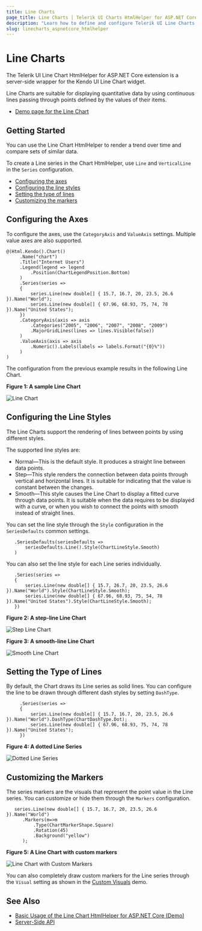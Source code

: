 ```yaml
---
title: Line Charts
page_title: Line Charts | Telerik UI Charts HtmlHelper for ASP.NET Core
description: "Learn how to define and configure Telerik UI Line Charts."
slug: linecharts_aspnetcore_htmlhelper
---
```


# Line Charts

The Telerik UI Line Chart HtmlHelper for ASP.NET Core extension is a server-side wrapper for the Kendo UI Line Chart widget.

Line Charts are suitable for displaying quantitative data by using continuous lines passing through points defined by the values of their items.

* [Demo page for the Line Chart](https://demos.telerik.com/aspnet-core/line-charts/index)

## Getting Started

You can use the Line Chart HtmlHelper to render a trend over time and compare sets of similar data.

To create a Line series in the Chart HtmlHelper, use `Line` and `VerticalLine` in the `Series` configuration.

* [Configuring the axes](#configuring-the-axes)
* [Configuring the line styles](#configuring-the-line-styles)
* [Setting the type of lines](#setting-the-type-of-lines)
* [Customizing the markers](#customizing-the-markers)

## Configuring the Axes

To configure the axes, use the `CategoryAxis` and `ValueAxis` settings. Multiple value axes are also supported.

    @(Html.Kendo().Chart()
         .Name("chart")
         .Title("Internet Users")
         .Legend(legend => legend
             .Position(ChartLegendPosition.Bottom)
         )
         .Series(series =>
         {
             series.Line(new double[] { 15.7, 16.7, 20, 23.5, 26.6 }).Name("World");
             series.Line(new double[] { 67.96, 68.93, 75, 74, 78 }).Name("United States");
         })
         .CategoryAxis(axis => axis
             .Categories("2005", "2006", "2007", "2008", "2009")
             .MajorGridLines(lines => lines.Visible(false))
         )
         .ValueAxis(axis => axis
             .Numeric().Labels(labels => labels.Format("{0}%"))
         )
    )

The configuration from the previous example results in the following Line Chart.

**Figure 1: A sample Line Chart**

![Line Chart](images/chart-line.png)

## Configuring the Line Styles

The Line Charts support the rendering of lines between points by using different styles.

The supported line styles are:

* Normal&mdash;This is the default style. It produces a straight line between data points.
* Step&mdash;This style renders the connection between data points through vertical and horizontal lines. It is suitable for indicating that the value is constant between the changes.
* Smooth&mdash;This style causes the Line Chart to display a fitted curve through data points. It is suitable when the data requires to be displayed with a curve, or when you wish to connect the points with smooth instead of straight lines.

You can set the line style through the `Style` configuration in the `SeriesDefaults` common settings.

```
   .SeriesDefaults(seriesDefaults =>
       seriesDefaults.Line().Style(ChartLineStyle.Smooth)
   )
```

You can also set the line style for each Line series individually.

```
   .Series(series =>
   {
       series.Line(new double[] { 15.7, 26.7, 20, 23.5, 26.6 }).Name("World").Style(ChartLineStyle.Smooth);
       series.Line(new double[] { 67.96, 68.93, 75, 54, 78 }).Name("United States").Style(ChartLineStyle.Smooth);
   })
```

**Figure 2: A step-line Line Chart**

![Step Line Chart](images/chart-step-line.png)

**Figure 3: A smooth-line Line Chart**

![Smooth Line Chart](images/chart-smooth-line.png)

## Setting the Type of Lines

By default, the Chart draws its Line series as solid lines. You can configure the line to be drawn through different dash styles by setting `DashType`.

```
     .Series(series =>
     {
         series.Line(new double[] { 15.7, 16.7, 20, 23.5, 26.6 }).Name("World").DashType(ChartDashType.Dot);
         series.Line(new double[] { 67.96, 68.93, 75, 74, 78 }).Name("United States");
     })
```

**Figure 4: A dotted Line Series**

![Dotted Line Series](images/chart-dotted-line.png)

## Customizing the Markers

The series markers are the visuals that represent the point value in the Line series. You can customize or hide them through the `Markers` configuration.

```
   series.Line(new double[] { 15.7, 16.7, 20, 23.5, 26.6 }).Name("World")
      .Markers(m=>m
          .Type(ChartMarkerShape.Square)
          .Rotation(45)
          .Background("yellow")
      );
```

**Figure 5: A Line Chart with custom markers**

![Line Chart with Custom Markers](images/chart-line-markers.png)

You can also completely draw custom markers for the Line series through the `Visual` setting as shown in the [Custom Visuals](https://demos.telerik.com/aspnet-core/line-charts/visuals) demo.

## See Also

* [Basic Usage of the Line Chart HtmlHelper for ASP.NET Core (Demo)](https://demos.telerik.com/aspnet-core/line-charts/index)
* [Server-Side API](/api/chart)
